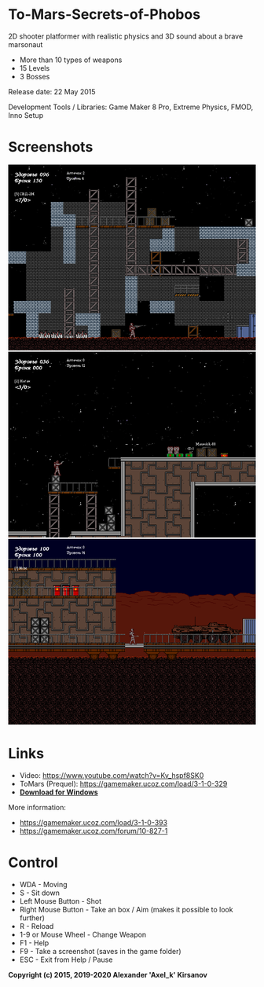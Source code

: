 # To-Mars-Secrets-of-Phobos
2D shooter platformer with realistic physics and 3D sound about a brave marsonaut

* More than 10 types of weapons
* 15 Levels
* 3 Bosses

Release date: 22 May 2015

Development Tools / Libraries: Game Maker 8 Pro, Extreme Physics, FMOD, Inno Setup

# Screenshots
![image](screenshot104.png?raw=true)
![image](screenshot106.png?raw=true)
![image](screenshot100.png?raw=true)

# Links
* Video: https://www.youtube.com/watch?v=Kv_hspf8SK0
* ToMars (Prequel): https://gamemaker.ucoz.com/load/3-1-0-329
* <b><a href="https://github.com/3dproger/To-Mars-Secrets-of-Phobos/releases/download/1.4.0/ToMarsSoP-1.4.0-setup-windows-x86_32.exe">Download for Windows</a></b>

More information:
* https://gamemaker.ucoz.com/load/3-1-0-393
* https://gamemaker.ucoz.com/forum/10-827-1

# Control
* WDA - Moving 
* S - Sit down 
* Left Mouse Button - Shot 
* Right Mouse Button - Take an box / Aim (makes it possible to look further)
* R - Reload 
* 1-9 or Mouse Wheel - Change Weapon
* F1 - Help
* F9 - Take a screenshot (saves in the game folder)
* ESC - Exit from Help / Pause 

<b>Copyright (c) 2015, 2019-2020 Alexander 'Axel_k' Kirsanov</b>
